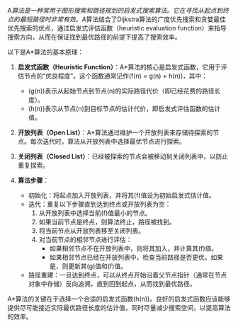 A*算法是一种常用于图形搜索和路径规划的启发式搜索算法。它在寻找从起点到终点的最短路径时非常有效。A*算法结合了Dijkstra算法的广度优先搜索和贪婪最佳优先搜索的优点，通过启发式评估函数（heuristic evaluation function）来指导搜索方向，从而在保证找到最优路径的前提下提高了搜索效率。

以下是A*算法的基本原理：

1. **启发式函数（Heuristic Function）**：A*算法的核心是启发式函数，它用于评估节点的“优良程度”。这个函数通常记作\(f(n) = g(n) + h(n)\)，其中：
   - \(g(n)\)表示从起始节点到节点\(n\)的实际路径代价（即已经花费的路径长度）。
   - \(h(n)\)表示从节点\(n\)到目标节点的估计代价，即启发式评估函数的估计值。

2. **开放列表（Open List）**：A*算法通过维护一个开放列表来存储待探索的节点。每次迭代时，算法从开放列表中选择最优节点进行探索。

3. **关闭列表（Closed List）**：已经被探索的节点会被移动到关闭列表中，以防止重复探索。

4. **算法步骤**：
   - 初始化：将起点加入开放列表，并将其\(f\)值设为初始启发式估计值。
   - 迭代：重复以下步骤直到达到终点或开放列表为空：
     1. 从开放列表中选择当前\(f\)值最小的节点。
     2. 如果当前节点是终点，则算法终止，路径被找到。
     3. 将当前节点从开放列表移至关闭列表。
     4. 对当前节点的相邻节点进行评估：
        - 如果相邻节点不在开放列表中，则将其加入，并计算其\(f\)值。
        - 如果相邻节点已经在开放列表中，检查当前路径是否更优。如果是，则更新其\(g\)值和\(f\)值。
   - 路径重建：一旦达到终点，可以从终点开始沿着父节点指针（通常在节点对象中存储）反向追溯，直到回到起点，从而找到最优路径。

A*算法的关键在于选择一个合适的启发式函数\(h(n)\)。良好的启发式函数应该能够提供尽可能接近实际最优路径长度的估计值，同时尽量减少搜索空间，以提高算法的效率。